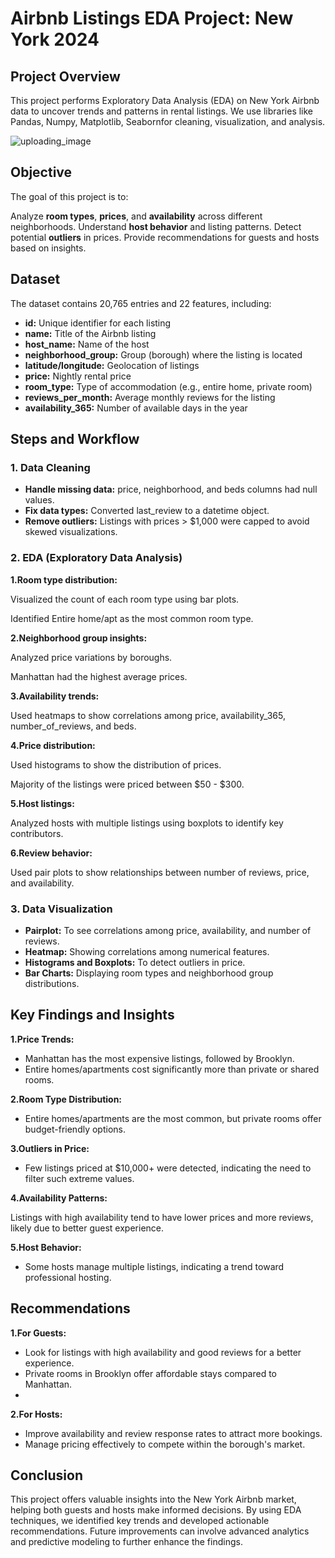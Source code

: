 # Airbnb Listings EDA Project: New York 2024
## Project Overview
This project performs Exploratory Data Analysis (EDA) on New York Airbnb data to uncover trends and patterns in rental listings. We use libraries like Pandas, Numpy, Matplotlib, Seabornfor cleaning, visualization, and analysis.

![uploading_image]()



## Objective
The goal of this project is to:

Analyze **room types**, **prices**, and **availability** across different neighborhoods.
Understand **host behavior** and listing patterns.
Detect potential **outliers** in prices.
Provide recommendations for guests and hosts based on insights.

## Dataset
The dataset contains 20,765 entries and 22 features, including:

- **id:** Unique identifier for each listing
- **name:** Title of the Airbnb listing
- **host_name:** Name of the host
- **neighborhood_group:** Group (borough) where the listing is located
- **latitude/longitude:** Geolocation of listings
- **price:** Nightly rental price
- **room_type:** Type of accommodation (e.g., entire home, private room)
- **reviews_per_month:** Average monthly reviews for the listing
- **availability_365:** Number of available days in the year

## Steps and Workflow
### 1. Data Cleaning
- **Handle missing data:** price, neighborhood, and beds columns had null values.
- **Fix data types:** Converted last_review to a datetime object.
- **Remove outliers:** Listings with prices > $1,000 were capped to avoid skewed visualizations.
  
### 2. EDA (Exploratory Data Analysis)

**1.Room type distribution:**

Visualized the count of each room type using bar plots.

Identified Entire home/apt as the most common room type.

**2.Neighborhood group insights:**

Analyzed price variations by boroughs.

Manhattan had the highest average prices.

**3.Availability trends:**

Used heatmaps to show correlations among price, availability_365, number_of_reviews, and beds.

**4.Price distribution:**

Used histograms to show the distribution of prices.

Majority of the listings were priced between $50 - $300.

**5.Host listings:**

Analyzed hosts with multiple listings using boxplots to identify key contributors.

**6.Review behavior:**

Used pair plots to show relationships between number of reviews, price, and availability.
### 3. Data Visualization
- **Pairplot:** To see correlations among price, availability, and number of reviews.
- **Heatmap:** Showing correlations among numerical features.
- **Histograms and Boxplots:** To detect outliers in price.
- **Bar Charts:** Displaying room types and neighborhood group distributions.
  


## Key Findings and Insights
**1.Price Trends:**

- Manhattan has the most expensive listings, followed by Brooklyn.
- Entire homes/apartments cost significantly more than private or shared rooms.
  
**2.Room Type Distribution:**

- Entire homes/apartments are the most common, but private rooms offer budget-friendly options.
  
**3.Outliers in Price:**

- Few listings priced at $10,000+ were detected, indicating the need to filter such extreme values.
 
**4.Availability Patterns:**

Listings with high availability tend to have lower prices and more reviews, likely due to better guest experience.

**5.Host Behavior:**

- Some hosts manage multiple listings, indicating a trend toward professional hosting.

## Recommendations
**1.For Guests:**

- Look for listings with high availability and good reviews for a better experience.
- Private rooms in Brooklyn offer affordable stays compared to Manhattan.
- 
**2.For Hosts:**

- Improve availability and review response rates to attract more bookings.
- Manage pricing effectively to compete within the borough's market.

## Conclusion
This project offers valuable insights into the New York Airbnb market, helping both guests and hosts make informed decisions. By using EDA techniques, we identified key trends and developed actionable recommendations. Future improvements can involve advanced analytics and predictive modeling to further enhance the findings.















